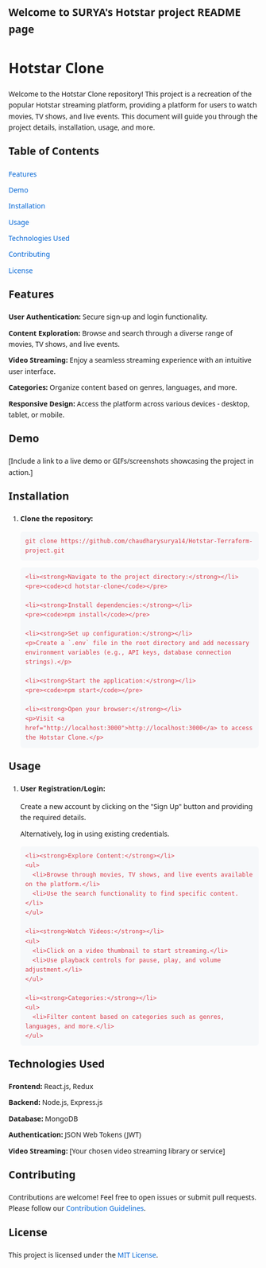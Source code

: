 ## Welcome to SURYA's Hotstar project README page
<html lang="en">
<head>
  <meta charset="UTF-8">
  <meta name="viewport" content="width=device-width, initial-scale=1.0">
  <title>Hotstar Clone</title>
  <style>
    body {
      font-family: 'Segoe UI', Tahoma, Geneva, Verdana, sans-serif;
      line-height: 1.6;
      margin: 20px;
    }

    h1, h2, h3 {
      color: #0366d6;
    }

    h2 {
      margin-top: 20px;
    }

    h3 {
      margin-top: 10px;
    }

    img {
      max-width: 100%;
      height: auto;
    }

    a {
      color: #0366d6;
      text-decoration: none;
    }

    a:hover {
      text-decoration: underline;
    }

    pre {
      background-color: #f6f8fa;
      padding: 10px;
      border-radius: 6px;
      overflow: auto;
    }

    code {
      color: #d73a49;
    }

    ul {
      list-style-type: none;
      padding: 0;
    }

    li {
      margin-bottom: 10px;
    }
  </style>
</head>
<body>

  <h1>Hotstar Clone</h1>

  <p>Welcome to the Hotstar Clone repository! This project is a recreation of the popular Hotstar streaming platform, providing a platform for users to watch movies, TV shows, and live events. This document will guide you through the project details, installation, usage, and more.</p>

  <h2>Table of Contents</h2>
  <ul>
    <li><a href="#features">Features</a></li>
    <li><a href="#demo">Demo</a></li>
    <li><a href="#installation">Installation</a></li>
    <li><a href="#usage">Usage</a></li>
    <li><a href="#technologies-used">Technologies Used</a></li>
    <li><a href="#contributing">Contributing</a></li>
    <li><a href="#license">License</a></li>
  </ul>

  <h2 id="features">Features</h2>
  <ul>
    <li><strong>User Authentication:</strong> Secure sign-up and login functionality.</li>
    <li><strong>Content Exploration:</strong> Browse and search through a diverse range of movies, TV shows, and live events.</li>
    <li><strong>Video Streaming:</strong> Enjoy a seamless streaming experience with an intuitive user interface.</li>
    <li><strong>Categories:</strong> Organize content based on genres, languages, and more.</li>
    <li><strong>Responsive Design:</strong> Access the platform across various devices - desktop, tablet, or mobile.</li>
  </ul>

  <h2 id="demo">Demo</h2>
  <p>[Include a link to a live demo or GIFs/screenshots showcasing the project in action.]</p>

  <h2 id="installation">Installation</h2>
  <ol>
    <li><strong>Clone the repository:</strong></li>
    <pre><code>git clone https://github.com/chaudharysurya14/Hotstar-Terraform-project.git</code></pre>

    <li><strong>Navigate to the project directory:</strong></li>
    <pre><code>cd hotstar-clone</code></pre>

    <li><strong>Install dependencies:</strong></li>
    <pre><code>npm install</code></pre>

    <li><strong>Set up configuration:</strong></li>
    <p>Create a `.env` file in the root directory and add necessary environment variables (e.g., API keys, database connection strings).</p>

    <li><strong>Start the application:</strong></li>
    <pre><code>npm start</code></pre>

    <li><strong>Open your browser:</strong></li>
    <p>Visit <a href="http://localhost:3000">http://localhost:3000</a> to access the Hotstar Clone.</p>
  </ol>

  <h2 id="usage">Usage</h2>
  <ol>
    <li><strong>User Registration/Login:</strong></li>
    <ul>
      <li>Create a new account by clicking on the "Sign Up" button and providing the required details.</li>
      <li>Alternatively, log in using existing credentials.</li>
    </ul>

    <li><strong>Explore Content:</strong></li>
    <ul>
      <li>Browse through movies, TV shows, and live events available on the platform.</li>
      <li>Use the search functionality to find specific content.</li>
    </ul>

    <li><strong>Watch Videos:</strong></li>
    <ul>
      <li>Click on a video thumbnail to start streaming.</li>
      <li>Use playback controls for pause, play, and volume adjustment.</li>
    </ul>

    <li><strong>Categories:</strong></li>
    <ul>
      <li>Filter content based on categories such as genres, languages, and more.</li>
    </ul>
  </ol>

  <h2 id="technologies-used">Technologies Used</h2>
  <ul>
    <li><strong>Frontend:</strong> React.js, Redux</li>
    <li><strong>Backend:</strong> Node.js, Express.js</li>
    <li><strong>Database:</strong> MongoDB</li>
    <li><strong>Authentication:</strong> JSON Web Tokens (JWT)</li>
    <li><strong>Video Streaming:</strong> [Your chosen video streaming library or service]</li>
  </ul>

  <h2 id="contributing">Contributing</h2>
  <p>Contributions are welcome! Feel free to open issues or submit pull requests. Please follow our <a href="CONTRIBUTING.md">Contribution Guidelines</a>.</p>

  <h2 id="license">License</h2>
  <p>This project is licensed under the <a href="LICENSE">MIT License</a>.</p>

</body>
</html>
